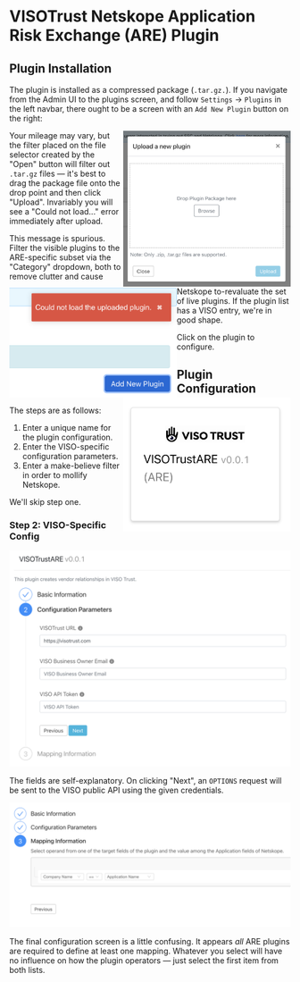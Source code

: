 # VISOTrust Netskope Application Risk Exchange (ARE) Plugin

## Plugin Installation

The plugin is installed as a compressed package (`.tar.gz.`). If you navigate
from the Admin UI to the plugins screen, and follow `Settings` -> `Plugins` in
the left navbar, there ought to be a screen with an `Add New Plugin` button
on the right:

<img src="static/add-new.png" align="right" width="300" />

Your mileage may vary, but the filter placed on the file selector created by the
"Open" button will filter out `.tar.gz` files &mdash; it's best to drag the
package file onto the drop point and then click "Upload".  Invariably you will
see a "Could not load..." error immediately after upload.

<img src="static/upload.png" align="left" width="300" />

This message is spurious. Filter the visible plugins to the ARE-specific subset via the
"Category" dropdown, both to remove clutter and cause Netskope to-revaluate the
set of live plugins.  If the plugin list has a VISO entry, we're in good shape.

<img src="static/installed.png" align="right" width="300" />

Click on the plugin to configure.

<p></p>

## Plugin Configuration

The steps are as follows:
 1. Enter a unique name for the plugin configuration.
 2. Enter the VISO-specific configuration parameters.
 3. Enter a make-believe filter in order to mollify Netskope.

We'll skip step one.

### Step 2: VISO-Specific Config

![Config Step 2](static/config-2.png "Config Step 2")

The fields are self-explanatory. On clicking "Next", an `OPTIONS` request will
be sent to the VISO public API using the given credentials.

![Config Step 3](static/config-3.png "Config Step 3")

The final configuration
screen is a little confusing.  It appears _all_ ARE plugins are required to define
at least one mapping.  Whatever you select will have no influence on how the plugin
operators &mdash; just select the first item from both lists.
